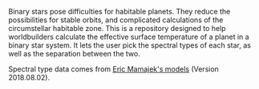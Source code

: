Binary stars pose difficulties for habitable planets. They reduce the possibilities for stable orbits,
and complicated calculations of the circumstellar habitable zone. This is a repository designed to help
worldbuilders calculate the effective surface temperature of a planet in a binary star system. It lets
the user pick the spectral types of each star, as well as the separation between the two.

Spectral type data comes from [Eric Mamajek's models](http://www.pas.rochester.edu/~emamajek/EEM_dwarf_UBVIJHK_colors_Teff.txt)
(Version 2018.08.02).
